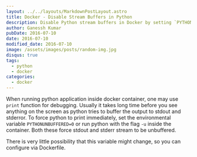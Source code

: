 ```yaml
---
layout: ../../layouts/MarkdownPostLayout.astro
title: Docker - Disable Stream Buffers in Python
description: Disable Python stream buffers in Docker by setting `PYTHONUNBUFFERED` or using the `-u` flag for instant stdout and stderr output.
author: Ganessh Kumar
pubDate: 2016-07-10
date: 2016-07-10
modified_date: 2016-07-10
image: /assets/images/posts/random-img.jpg
disqus: true
tags:
  - python
  - docker
categories:
  - docker
---
```


When running python application inside docker container, one may use `print` function for debugging. Usually it takes long time before you see anything on the screen as python tries to buffer the output to stdout and stderror. To force python to print immediately, set the environmental variable `PYTHONUNBUFFERED=0` or run python with the flag `-u` inside the container. Both these force stdout and stderr stream to be unbuffered.

There is very little possibility that this variable might change, so you can configure via Dockerfile.